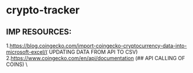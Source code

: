 # crypto-tracker
## IMP RESOURCES:
1.https://blog.coingecko.com/import-coingecko-cryptocurrency-data-into-microsoft-excel/( UPDATING DATA FROM API TO CSV) \
2.https://www.coingecko.com/en/api/documentation (## API CALLING OF COINS) \

